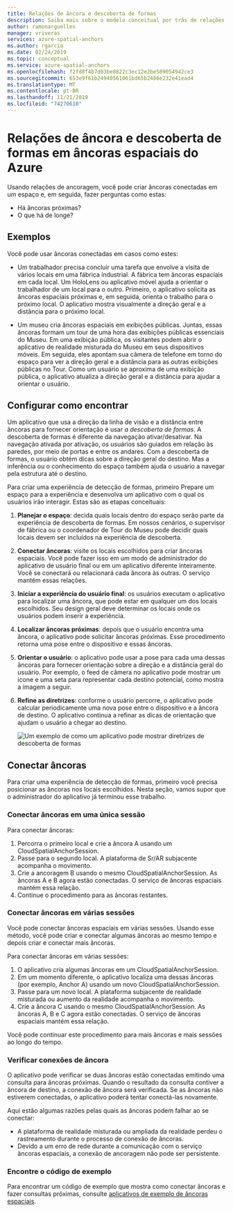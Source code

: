 ```yaml
---
title: Relações de âncora e descoberta de formas
description: Saiba mais sobre o modelo conceitual por trás de relações de ancoragem. Aprenda a conectar âncoras dentro de um espaço e a usar a API próxima para atender a um cenário de descoberta de formas.
author: ramonarguelles
manager: vriveras
services: azure-spatial-anchors
ms.author: rgarcia
ms.date: 02/24/2019
ms.topic: conceptual
ms.service: azure-spatial-anchors
ms.openlocfilehash: f2fd8f4b7d03be8822c3ec12e2be589054942ce3
ms.sourcegitcommit: 653e9f61b24940561061bd65b2486e232e41ead4
ms.translationtype: MT
ms.contentlocale: pt-BR
ms.lasthandoff: 11/21/2019
ms.locfileid: "74270610"
---
```

# <a name="anchor-relationships-and-way-finding-in-azure-spatial-anchors"></a>Relações de âncora e descoberta de formas em âncoras espaciais do Azure

Usando relações de ancoragem, você pode criar âncoras conectadas em um espaço e, em seguida, fazer perguntas como estas:

* Há âncoras próximas?
* O que há de longe?

## <a name="examples"></a>Exemplos

Você pode usar âncoras conectadas em casos como estes:

* Um trabalhador precisa concluir uma tarefa que envolve a visita de vários locais em uma fábrica industrial. A fábrica tem âncoras espaciais em cada local. Um HoloLens ou aplicativo móvel ajuda a orientar o trabalhador de um local para o outro. Primeiro, o aplicativo solicita as âncoras espaciais próximas e, em seguida, orienta o trabalho para o próximo local. O aplicativo mostra visualmente a direção geral e a distância para o próximo local.

* Um museu cria âncoras espaciais em exibições públicas. Juntas, essas âncoras formam um tour de uma hora das exibições públicas essenciais do Museu. Em uma exibição pública, os visitantes podem abrir o aplicativo de realidade misturada do Museu em seus dispositivos móveis. Em seguida, eles apontam sua câmera de telefone em torno do espaço para ver a direção geral e a distância para as outras exibições públicas no Tour. Como um usuário se aproxima de uma exibição pública, o aplicativo atualiza a direção geral e a distância para ajudar a orientar o usuário.

## <a name="set-up-way-finding"></a>Configurar como encontrar

Um aplicativo que usa a direção da linha de visão e a distância entre âncoras para fornecer orientação é usar *a descoberta de formas*. A descoberta de formas é diferente da navegação ativar/desativar. Na navegação ativada por ativação, os usuários são guiados em relação às paredes, por meio de portas e entre os andares. Com a descoberta de formas, o usuário obtém dicas sobre a direção geral do destino. Mas a inferência ou o conhecimento do espaço também ajuda o usuário a navegar pela estrutura até o destino.

Para criar uma experiência de detecção de formas, primeiro Prepare um espaço para a experiência e desenvolva um aplicativo com o qual os usuários irão interagir. Estas são as etapas conceituais:

1. **Planejar o espaço**: decida quais locais dentro do espaço serão parte da experiência de descoberta de formas. Em nossos cenários, o supervisor de fábrica ou o coordenador de Tour do Museu pode decidir quais locais devem ser incluídos na experiência de descoberta.
2. **Conectar âncoras**: visite os locais escolhidos para criar âncoras espaciais. Você pode fazer isso em um modo de administrador do aplicativo de usuário final ou em um aplicativo diferente inteiramente. Você se conectará ou relacionará cada âncora às outras. O serviço mantém essas relações.
3. **Iniciar a experiência do usuário final**: os usuários executam o aplicativo para localizar uma âncora, que pode estar em qualquer um dos locais escolhidos. Seu design geral deve determinar os locais onde os usuários podem inserir a experiência.
4. **Localizar âncoras próximas**: depois que o usuário encontra uma âncora, o aplicativo pode solicitar âncoras próximas. Esse procedimento retorna uma pose entre o dispositivo e essas âncoras.
5. **Orientar o usuário**: o aplicativo pode usar a pose para cada uma dessas âncoras para fornecer orientação sobre a direção e a distância geral do usuário. Por exemplo, o feed de câmera no aplicativo pode mostrar um ícone e uma seta para representar cada destino potencial, como mostra a imagem a seguir.
6. **Refine as diretrizes**: conforme o usuário percorre, o aplicativo pode calcular periodicamente uma nova pose entre o dispositivo e a âncora de destino. O aplicativo continua a refinar as dicas de orientação que ajudam o usuário a chegar ao destino.

    ![Um exemplo de como um aplicativo pode mostrar diretrizes de descoberta de formas](./media/meeting-spot.png)

## <a name="connect-anchors"></a>Conectar âncoras

Para criar uma experiência de detecção de formas, primeiro você precisa posicionar as âncoras nos locais escolhidos. Nesta seção, vamos supor que o administrador do aplicativo já terminou esse trabalho.

### <a name="connect-anchors-in-a-single-session"></a>Conectar âncoras em uma única sessão

Para conectar âncoras:

1. Percorra o primeiro local e crie a âncora A usando um CloudSpatialAnchorSession.
2. Passe para o segundo local. A plataforma de Sr/AR subjacente acompanha o movimento.
3. Crie a ancoragem B usando o mesmo CloudSpatialAnchorSession. As âncoras A e B agora estão conectadas. O serviço de âncoras espaciais mantém essa relação.
4. Continue o procedimento para as âncoras restantes.

### <a name="connect-anchors-in-multiple-sessions"></a>Conectar âncoras em várias sessões

Você pode conectar âncoras espaciais em várias sessões. Usando esse método, você pode criar e conectar algumas âncoras ao mesmo tempo e depois criar e conectar mais âncoras.

Para conectar âncoras em várias sessões:

1. O aplicativo cria algumas âncoras em um CloudSpatialAnchorSession.
2. Em um momento diferente, o aplicativo localiza uma dessas âncoras (por exemplo, Anchor A) usando um novo CloudSpatialAnchorSession.
3. Passe para um novo local. A plataforma subjacente de realidade misturada ou aumento da realidade acompanha o movimento.
4. Crie a âncora C usando o mesmo CloudSpatialAnchorSession. As âncoras A, B e C agora estão conectadas. O serviço de âncoras espaciais mantém essa relação.

Você pode continuar este procedimento para mais âncoras e mais sessões ao longo do tempo.

### <a name="verify-anchor-connections"></a>Verificar conexões de âncora

O aplicativo pode verificar se duas âncoras estão conectadas emitindo uma consulta para âncoras próximas. Quando o resultado da consulta contiver a âncora de destino, a conexão de âncora será verificada. Se as âncoras não estiverem conectadas, o aplicativo poderá tentar conectá-las novamente.

Aqui estão algumas razões pelas quais as âncoras podem falhar ao se conectar:

* A plataforma de realidade misturada ou ampliada da realidade perdeu o rastreamento durante o processo de conexão de âncoras.
* Devido a um erro de rede durante a comunicação com o serviço âncoras espaciais, a conexão de ancoragem não pode ser persistente.

### <a name="find-sample-code"></a>Encontre o código de exemplo

Para encontrar um código de exemplo que mostra como conectar âncoras e fazer consultas próximas, consulte [aplicativos de exemplo de âncoras espaciais](https://github.com/Azure/azure-spatial-anchors-samples).
